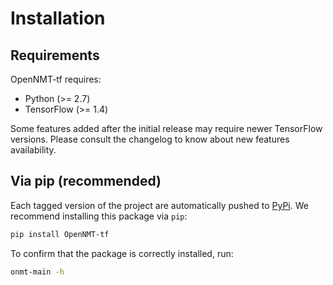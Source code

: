 # Installation

## Requirements

OpenNMT-tf requires:

* Python (>= 2.7)
* TensorFlow (>= 1.4)

Some features added after the initial release may require newer TensorFlow versions. Please consult the changelog to know about new features availability.

## Via pip (recommended)

Each tagged version of the project are automatically pushed to [PyPi](https://pypi.org/project/OpenNMT-tf/). We recommend installing this package via `pip`:

```bash
pip install OpenNMT-tf
```

To confirm that the package is correctly installed, run:

```bash
onmt-main -h
```
